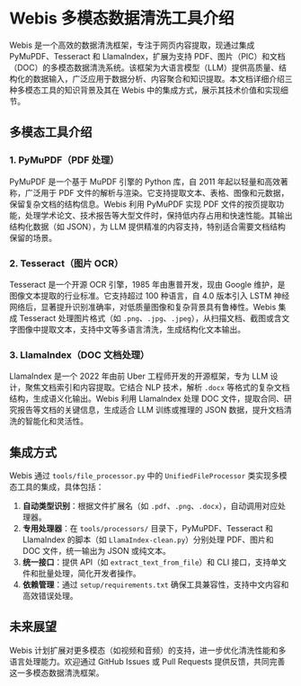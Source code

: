 # Webis 多模态数据清洗工具介绍

Webis 是一个高效的数据清洗框架，专注于网页内容提取，现通过集成 PyMuPDF、Tesseract 和 LlamaIndex，扩展为支持 PDF、图片（PIC）和文档（DOC）的多模态数据清洗系统。该框架为大语言模型（LLM）提供高质量、结构化的数据输入，广泛应用于数据分析、内容聚合和知识提取。本文档详细介绍三种多模态工具的知识背景及其在 Webis 中的集成方式，展示其技术价值和实现细节。

## 多模态工具介绍

### 1. PyMuPDF（PDF 处理）

PyMuPDF 是一个基于 MuPDF 引擎的 Python 库，自 2011 年起以轻量和高效著称，广泛用于 PDF 文件的解析与渲染。它支持提取文本、表格、图像和元数据，保留复杂文档的结构信息。Webis 利用 PyMuPDF 实现 PDF 文件的按页提取功能，处理学术论文、技术报告等大型文件时，保持低内存占用和快速性能。其输出结构化数据（如 JSON），为 LLM 提供精准的内容支持，特别适合需要文档结构保留的场景。

### 2. Tesseract（图片 OCR）

Tesseract 是一个开源 OCR 引擎，1985 年由惠普开发，现由 Google 维护，是图像文本提取的行业标准。它支持超过 100 种语言，自 4.0 版本引入 LSTM 神经网络后，显著提升识别准确率，对低质量图像和复杂背景具有鲁棒性。Webis 集成 Tesseract 处理图片格式（如 `.png`、`.jpg`、`.jpeg`），从扫描文档、截图或含文字图像中提取文本，支持中文等多语言清洗，生成结构化文本输出。

### 3. LlamaIndex（DOC 文档处理）

LlamaIndex 是一个 2022 年由前 Uber 工程师开发的开源框架，专为 LLM 设计，聚焦文档索引和内容提取。它结合 NLP 技术，解析 `.docx` 等格式的复杂文档结构，生成语义化输出。Webis 利用 LlamaIndex 处理 DOC 文件，提取合同、研究报告等文档的关键信息，生成适合 LLM 训练或推理的 JSON 数据，提升文档清洗的智能化和灵活性。

## 集成方式

Webis 通过 `tools/file_processor.py` 中的 `UnifiedFileProcessor` 类实现多模态工具的集成，具体包括：

1. **自动类型识别**：根据文件扩展名（如 `.pdf`、`.png`、`.docx`），自动调用对应处理器。
2. **专用处理器**：在 `tools/processors/` 目录下，PyMuPDF、Tesseract 和 LlamaIndex 的脚本（如 `LlamaIndex-clean.py`）分别处理 PDF、图片和 DOC 文件，统一输出为 JSON 或纯文本。
3. **统一接口**：提供 API（如 `extract_text_from_file`）和 CLI 接口，支持单文件和批量处理，简化开发者操作。
4. **依赖管理**：通过 `setup/requirements.txt` 确保工具兼容性，支持中文内容和高效错误处理。

## 未来展望

Webis 计划扩展对更多模态（如视频和音频）的支持，进一步优化清洗性能和多语言处理能力。欢迎通过 GitHub Issues 或 Pull Requests 提供反馈，共同完善这一多模态数据清洗框架。